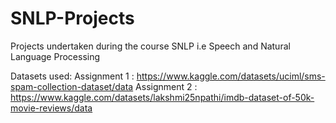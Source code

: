# SNLP-Projects
Projects undertaken during the course SNLP i.e Speech and Natural Language Processing

Datasets used:
Assignment 1 : https://www.kaggle.com/datasets/uciml/sms-spam-collection-dataset/data
Assignment 2 : https://www.kaggle.com/datasets/lakshmi25npathi/imdb-dataset-of-50k-movie-reviews/data
